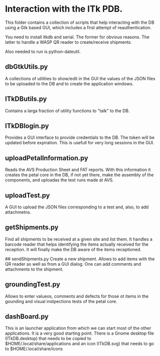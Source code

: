 # Interaction with the ITk PDB.

This folder contains a collection of scripts that help interacting with the DB
using a Gtk based GUI, which includes a first attempt of reauthentication.

You need to install itkdb and serial. The former for obvious reasons. The latter
to handle a WASP QR reader to create/receive shipments.

Also needed to run is python-dateutil.

## dbGtkUtils.py
A collections of utilities to show/edit in the GUI the values of the JSON files to be
uploaded to the DB and to create the application windows.

## ITkDButils.py
Contains a larga fraction of utility functions to "talk" to the DB.

## ITkDBlogin.py
Provides a GUI interface to provide credentials to the DB. The token will be
updated before expiration. This is usefull for very long sessions in the GUI.

## uploadPetalInformation.py
Reads the AVS Production Sheet and FAT reports. With this information it creates
the petal core in the DB, if not yet there, make the assembly of the components,
and uploadas the test runs made at AVS.

## uploadTest.py
A GUI to upload the JSON files corresponding to a test and, also, to add
attachmetns.

## getShipments.py
Find all shipments to be received at a given site and list them. It handles a
barcode reader that helps identifying the items actually received for the
reception. It will finally make the DB aware of the items receptioned.

## sendShipments.py
Create a new shipment. Allows to add items with the QR reader as well as from a
GUI dialog. One can add comments and attachments to the shipment.

## groundingTest.py
Allows to enter valueos, comments and defects for those ot items in the gounding
and visual instpections tests of the petal core.

## dashBoard.py
This is an launcher application from which we can start most of the other
applications. It is a very good starting point. There is a Gnome desktop file (ITkDB.desktop)
that needs to be copied to $HOME/.local/share/applications and an icon (ITkDB.svg) that
needs to go to $HOME/.local/share/icons
